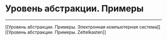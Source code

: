 # Уровень абстракции. Примеры

---

[[Уровень абстракции. Примеры. Электронная компьютерная система]]
[[Уровень абстракции. Примеры. Zettelkasten]]